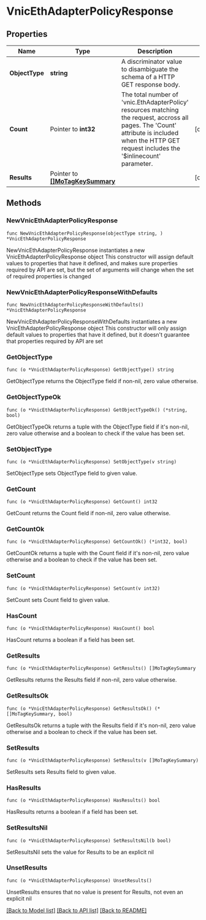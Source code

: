 # VnicEthAdapterPolicyResponse

## Properties

Name | Type | Description | Notes
------------ | ------------- | ------------- | -------------
**ObjectType** | **string** | A discriminator value to disambiguate the schema of a HTTP GET response body. | 
**Count** | Pointer to **int32** | The total number of &#39;vnic.EthAdapterPolicy&#39; resources matching the request, accross all pages. The &#39;Count&#39; attribute is included when the HTTP GET request includes the &#39;$inlinecount&#39; parameter. | [optional] 
**Results** | Pointer to [**[]MoTagKeySummary**](mo.TagKeySummary.md) |  | [optional] 

## Methods

### NewVnicEthAdapterPolicyResponse

`func NewVnicEthAdapterPolicyResponse(objectType string, ) *VnicEthAdapterPolicyResponse`

NewVnicEthAdapterPolicyResponse instantiates a new VnicEthAdapterPolicyResponse object
This constructor will assign default values to properties that have it defined,
and makes sure properties required by API are set, but the set of arguments
will change when the set of required properties is changed

### NewVnicEthAdapterPolicyResponseWithDefaults

`func NewVnicEthAdapterPolicyResponseWithDefaults() *VnicEthAdapterPolicyResponse`

NewVnicEthAdapterPolicyResponseWithDefaults instantiates a new VnicEthAdapterPolicyResponse object
This constructor will only assign default values to properties that have it defined,
but it doesn't guarantee that properties required by API are set

### GetObjectType

`func (o *VnicEthAdapterPolicyResponse) GetObjectType() string`

GetObjectType returns the ObjectType field if non-nil, zero value otherwise.

### GetObjectTypeOk

`func (o *VnicEthAdapterPolicyResponse) GetObjectTypeOk() (*string, bool)`

GetObjectTypeOk returns a tuple with the ObjectType field if it's non-nil, zero value otherwise
and a boolean to check if the value has been set.

### SetObjectType

`func (o *VnicEthAdapterPolicyResponse) SetObjectType(v string)`

SetObjectType sets ObjectType field to given value.


### GetCount

`func (o *VnicEthAdapterPolicyResponse) GetCount() int32`

GetCount returns the Count field if non-nil, zero value otherwise.

### GetCountOk

`func (o *VnicEthAdapterPolicyResponse) GetCountOk() (*int32, bool)`

GetCountOk returns a tuple with the Count field if it's non-nil, zero value otherwise
and a boolean to check if the value has been set.

### SetCount

`func (o *VnicEthAdapterPolicyResponse) SetCount(v int32)`

SetCount sets Count field to given value.

### HasCount

`func (o *VnicEthAdapterPolicyResponse) HasCount() bool`

HasCount returns a boolean if a field has been set.

### GetResults

`func (o *VnicEthAdapterPolicyResponse) GetResults() []MoTagKeySummary`

GetResults returns the Results field if non-nil, zero value otherwise.

### GetResultsOk

`func (o *VnicEthAdapterPolicyResponse) GetResultsOk() (*[]MoTagKeySummary, bool)`

GetResultsOk returns a tuple with the Results field if it's non-nil, zero value otherwise
and a boolean to check if the value has been set.

### SetResults

`func (o *VnicEthAdapterPolicyResponse) SetResults(v []MoTagKeySummary)`

SetResults sets Results field to given value.

### HasResults

`func (o *VnicEthAdapterPolicyResponse) HasResults() bool`

HasResults returns a boolean if a field has been set.

### SetResultsNil

`func (o *VnicEthAdapterPolicyResponse) SetResultsNil(b bool)`

 SetResultsNil sets the value for Results to be an explicit nil

### UnsetResults
`func (o *VnicEthAdapterPolicyResponse) UnsetResults()`

UnsetResults ensures that no value is present for Results, not even an explicit nil

[[Back to Model list]](../README.md#documentation-for-models) [[Back to API list]](../README.md#documentation-for-api-endpoints) [[Back to README]](../README.md)


